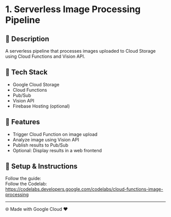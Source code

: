 # 1. Serverless Image Processing Pipeline

## 📖 Description
A serverless pipeline that processes images uploaded to Cloud Storage using Cloud Functions and Vision API.

## 🔧 Tech Stack
- Google Cloud Storage
- Cloud Functions
- Pub/Sub
- Vision API
- Firebase Hosting (optional)

## 🚀 Features
- Trigger Cloud Function on image upload
- Analyze image using Vision API
- Publish results to Pub/Sub
- Optional: Display results in a web frontend

## 🧪 Setup & Instructions
Follow the guide:  
Follow the Codelab: https://codelabs.developers.google.com/codelabs/cloud-functions-image-processing

---

🌐 Made with Google Cloud ❤️
